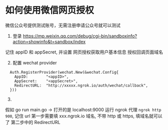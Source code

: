# 如何使用微信网页授权

微信公众号提供测试账号，无需注册申请公众号就可以测试

1. 登录 https://mp.weixin.qq.com/debug/cgi-bin/sandboxinfo?action=showinfo&t=sandbox/index

记住 appID 和 appSecret, 并设置 网页授权获取用户基本信息 授权回调页面域名

2. 配置 wechat provider

```
  Auth.RegisterProvider(wechat.New(&wechat.Config{
    AppID:        "<appID>",
    AppSecret:    "<appSecret>",
    RedirectURL:  "http://xxxxx.ngrok.io/auth/wechat/callback",
  }))
```

3.

假如 go run main.go -> 打开的是 localhost:9000
运行 ngrok 代理 `ngrok http 900`, 记住 url
第一步需要填 xxx.ngrok.io 域名, 不带 http 或 https, 填域名就可以了
第二步中的 RedirectURL
